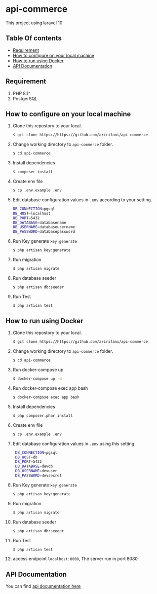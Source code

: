 # api-commerce
This project using laravel 10

## Table Of contents
-   [Requirement](#requirement)
-   [How to configure on your local machine](#how-to-configure-on-your-local-machine)
-   [How to run using Docker](#how-to-run-using-docker)
-   [API Documentation](#api-documentation)

## Requirement
1. PHP 8.1^
2. PostgerSQL

## How to configure on your local machine
1. Clone this repostory to your local.
   ```bash
   $ git clone https://https://github.com/aririfani/api-commerce
   ```

2. Change working directory to `api-commerce` folder.
   ```bash
   $ cd api-commerce
   ```

3. Install dependencies
   ```bash
   $ composer install
   ```

4. Create env file
   ```bash
   $ cp .env.example .env
   ```

5. Edit database configuration values in `.env` according to your setting.
   ```bash
   DB_CONNECTION=pgsql
   DB_HOST=localhost
   DB_PORT=5432
   DB_DATABASE=databasename
   DB_USERNAME=databaseusername
   DB_PASSWORD=databasepassword
   ```

6. Run Key generate `key:generate`
   ```bash
   $ php artisan key:generate
   ```

7. Run migration
   ```bash
   $ php artisan migrate
   ```

8. Run database seeder
   ```bash
   $ php artisan db:seeder
   ```

9. Run Test
   ```bash
   $ php artisan test
   ```

## How to run using Docker
1. Clone this repostory to your local.
   ```bash
   $ git clone https://https://github.com/aririfani/api-commerce
   ```

2. Change working directory to `api-commerce` folder.
   ```bash
   $ cd api-commerce
   ```

3. Run docker-compose up
   ```bash
   $ docker-compose up -d
   ```

4. Run docker-compose exec app bash
   ```bash
   $ docker-compose exec app bash
   ```

5. Install dependencies
   ```bash
   $ php composer.phar install
   ```

6. Create env file
   ```bash
   $ cp .env.example .env
   ```

5. Edit database configuration values in `.env` using this setting.
   ```bash
    DB_CONNECTION=pgsql
    DB_HOST=db
    DB_PORT=5432
    DB_DATABASE=devdb
    DB_USERNAME=devuser
    DB_PASSWORD=devsecret
   ```

6. Run Key generate `key:generate`
   ```bash
   $ php artisan key:generate
   ```

7. Run migration
   ```bash
   $ php artisan migrate
   ```

8. Run database seeder
   ```bash
   $ php artisan db:seeder
   ```

9. Run Test
   ```bash
   $ php artisan test
   ```
10. access endpoint `localhost:8080`, The server run in port 8080

## API Documentation
You can find [api documentation here](https://rifaniari.stoplight.io/docs/api-commerce/jxztzem2633hf-api-commerce)